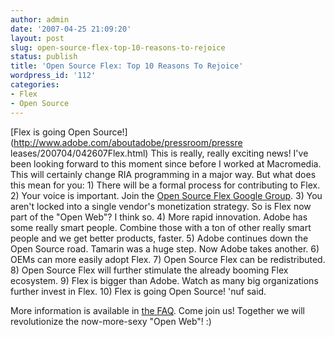 ```yaml
---
author: admin
date: '2007-04-25 21:09:20'
layout: post
slug: open-source-flex-top-10-reasons-to-rejoice
status: publish
title: 'Open Source Flex: Top 10 Reasons To Rejoice'
wordpress_id: '112'
categories:
- Flex
- Open Source
---
```


[Flex is going Open Source!](http://www.adobe.com/aboutadobe/pressroom/pressre
leases/200704/042607Flex.html) This is really, really exciting news! I've been
looking forward to this moment since before I worked at Macromedia. This will
certainly change RIA programming in a major way. But what does this mean for
you: 1) There will be a formal process for contributing to Flex. 2) Your voice
is important. Join the [Open Source Flex Google
Group](http://groups.google.com/group/flex-open-source). 3) You aren't locked
into a single vendor's monetization strategy. So is Flex now part of the "Open
Web"? I think so. 4) More rapid innovation. Adobe has some really smart
people. Combine those with a ton of other really smart people and we get
better products, faster. 5) Adobe continues down the Open Source road. Tamarin
was a huge step. Now Adobe takes another. 6) OEMs can more easily adopt Flex.
7) Open Source Flex can be redistributed. 8) Open Source Flex will further
stimulate the already booming Flex ecosystem. 9) Flex is bigger than Adobe.
Watch as many big organizations further invest in Flex. 10) Flex is going Open
Source! 'nuf said.

More information is available in [the
FAQ](http://www.adobe.com/go/opensourceflex). Come join us! Together we will
revolutionize the now-more-sexy "Open Web"! :)

